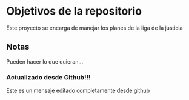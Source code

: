 # Objetivos de la repositorio

Este proyecto se encarga de manejar los planes de la liga de la justicia


## Notas
Pueden hacer lo que quieran...

### Actualizado desde Github!!!
Este es un mensaje editado completamente desde github
